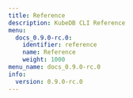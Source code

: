 ```yaml
---
title: Reference
description: KubeDB CLI Reference
menu:
  docs_0.9.0-rc.0:
    identifier: reference
    name: Reference
    weight: 1000
menu_name: docs_0.9.0-rc.0
info:
  version: 0.9.0-rc.0
---
```


